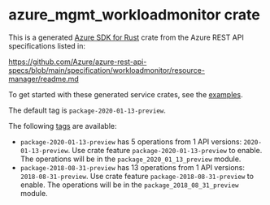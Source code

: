 # azure_mgmt_workloadmonitor crate

This is a generated [Azure SDK for Rust](https://github.com/Azure/azure-sdk-for-rust) crate from the Azure REST API specifications listed in:

https://github.com/Azure/azure-rest-api-specs/blob/main/specification/workloadmonitor/resource-manager/readme.md

To get started with these generated service crates, see the [examples](https://github.com/Azure/azure-sdk-for-rust/blob/main/services/README.md#examples).

The default tag is `package-2020-01-13-preview`.

The following [tags](https://github.com/Azure/azure-sdk-for-rust/blob/main/services/tags.md) are available:

- `package-2020-01-13-preview` has 5 operations from 1 API versions: `2020-01-13-preview`. Use crate feature `package-2020-01-13-preview` to enable. The operations will be in the `package_2020_01_13_preview` module.
- `package-2018-08-31-preview` has 13 operations from 1 API versions: `2018-08-31-preview`. Use crate feature `package-2018-08-31-preview` to enable. The operations will be in the `package_2018_08_31_preview` module.